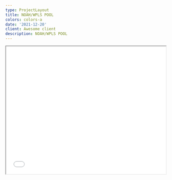 ```yaml
---
type: ProjectLayout
title: NOAH/WPLS POOL
colors: colors-a
date: '2021-12-20'
client: Awesome client
description: NOAH/WPLS POOL
---
```

<iframe id="dextools-widget"
    title="DEXTools Trading Chart"
    width="500" height="400"
    src="https\://www\.dextools.io/widget-chart/en/pulse/pe-light/0x4aca92a7bfcfed5e07ee65d1dca815471a146b2b?theme=light\&chartType=2\&chartResolution=30\&drawingToolbars=false"></iframe>

